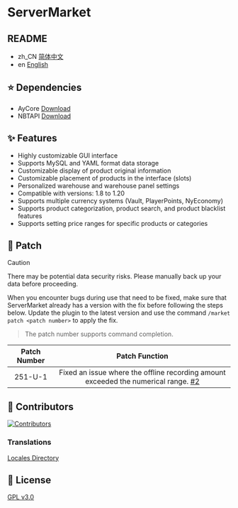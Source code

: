 # ServerMarket

## README

* zh_CN [简体中文](README.md)
* en [English](README_EN.md)

## ⭐ Dependencies

+ AyCore [Download](https://cdn.mc9y.com/files/AyCore/AyCore-1.2.1-BETA.jar)
+ NBTAPI [Download](https://www.spigotmc.org/resources/nbt-api.7939/)

## ✨ Features

* Highly customizable GUI interface
* Supports MySQL and YAML format data storage
* Customizable display of product original information
* Customizable placement of products in the interface (slots)
* Personalized warehouse and warehouse panel settings
* Compatible with versions: 1.8 to 1.20
* Supports multiple currency systems (Vault, PlayerPoints, NyEconomy)
* Supports product categorization, product search, and product blacklist features
* Supports setting price ranges for specific products or categories

## 🔨 Patch

> [!CAUTION]
> There may be potential data security risks. Please manually back up your data before proceeding.

When you encounter bugs during use that need to be fixed, make sure that ServerMarket already has a version with the fix before following the steps below. Update the plugin to the latest version and use the command `/market patch <patch number>` to apply the fix.
> The patch number supports command completion.

|  Patch Number   |                                   Patch Function                                   |
|:-------:|:------------------------------------------------------------------------:|
| 251-U-1 | Fixed an issue where the offline recording amount exceeded the numerical range. [#2](https://github.com/blank038/ServerMarket/issues/2) |

## 🌱 Contributors

<a href="https://github.com/blank038/ServerMarket/graphs/contributors">
  <img src="https://contrib.rocks/image?repo=blank038/ServerMarket" alt="Contributors"/>
</a>

### Translations

[Locales Directory](https://github.com/blank038/ServerMarket/tree/master/bukkit/src/main/resources/language)

## 📃 License

[GPL v3.0](https://opensource.org/license/gpl-3-0/)